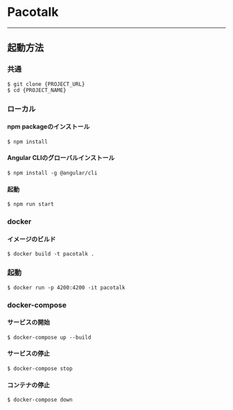 # Pacotalk

---

## 起動方法

### 共通

```
$ git clone {PROJECT_URL}
$ cd {PROJECT_NAME}
```

### ローカル

#### npm packageのインストール
```
$ npm install
```

#### Angular CLIのグローバルインストール
```
$ npm install -g @angular/cli
```

#### 起動
```
$ npm run start
```

### docker

#### イメージのビルド
```
$ docker build -t pacotalk .
```

### 起動
```
$ docker run -p 4200:4200 -it pacotalk 
```

### docker-compose

#### サービスの開始
```
$ docker-compose up --build
```

#### サービスの停止
```
$ docker-compose stop
```

#### コンテナの停止
```
$ docker-compose down
```
